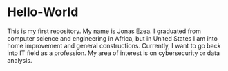 # Hello-World
This is my first repository.
My name is Jonas Ezea. I graduated from computer science and engineering in Africa, but in United States I am into home improvement and general constructions. Currently, I want to go back into IT field as a profession. My area of interest is on cybersecurity or data analysis.
